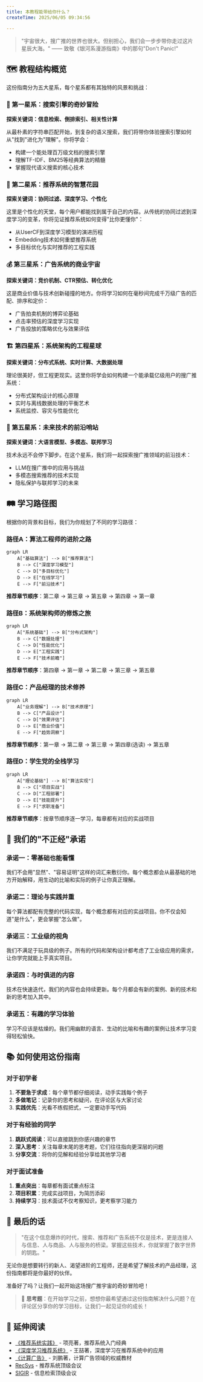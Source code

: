 ```yaml
---
title: 本教程能带给你什么？
createTime: 2025/06/05 09:34:56

---
```


> "宇宙很大，搜广推的世界也很大。但别担心，我们会一步步带你走过这片星辰大海。" 
> —— 致敬《银河系漫游指南》中的那句"Don't Panic!"

## 🗺️ 教程结构概览

这份指南分为五大星系，每个星系都有其独特的风景和挑战：

### 🌟 第一星系：搜索引擎的奇妙冒险
**探索关键词：信息检索、倒排索引、相关性计算**

从最朴素的字符串匹配开始，到复杂的语义搜索，我们将带你体验搜索引擎如何从"找到"进化为"理解"。你将学会：
- 构建一个能处理百万级文档的搜索引擎
- 理解TF-IDF、BM25等经典算法的精髓
- 掌握现代语义搜索的核心技术

### 🎯 第二星系：推荐系统的智慧花园
**探索关键词：协同过滤、深度学习、个性化**

这里是个性化的天堂，每个用户都能找到属于自己的内容。从传统的协同过滤到深度学习的变革，你将见证推荐系统如何变得"比你更懂你"：
- 从UserCF到深度学习模型的演进历程
- Embedding技术如何重塑推荐系统
- 多目标优化与实时推荐的工程实践

### 💰 第三星系：广告系统的商业宇宙
**探索关键词：竞价机制、CTR预估、转化优化**

这是商业价值与技术创新碰撞的地方。你将学习如何在毫秒间完成千万级广告的匹配、排序和定价：
- 广告拍卖机制的博弈论基础
- 点击率预估的深度学习实现
- 广告投放的策略优化与效果评估

### 🏗️ 第四星系：系统架构的工程星球
**探索关键词：分布式系统、实时计算、大数据处理**

理论很美好，但工程更现实。这里你将学会如何构建一个能承载亿级用户的搜广推系统：
- 分布式架构设计的核心原理
- 实时与离线数据处理的平衡艺术
- 系统监控、容灾与性能优化

### 🚀 第五星系：未来技术的前沿哨站
**探索关键词：大语言模型、多模态、联邦学习**

技术永远不会停下脚步。在这个星系，我们将一起探索搜广推领域的前沿技术：
- LLM在搜广推中的应用与挑战
- 多模态搜索推荐的技术实现
- 隐私保护与联邦学习的未来

## 🛤️ 学习路径图

根据你的背景和目标，我们为你规划了不同的学习路径：

### 路径A：算法工程师的进阶之路
```mermaid
graph LR
    A["基础算法"] --> B["推荐算法"]
    B --> C["深度学习模型"]
    C --> D["多目标优化"]
    D --> E["在线学习"]
    E --> F["前沿技术"]
```

**推荐章节顺序**：第二章 → 第三章 → 第五章 → 第四章 → 第一章

### 路径B：系统架构师的修炼之旅
```mermaid
graph LR
    A["系统基础"] --> B["分布式架构"]
    B --> C["数据处理"]
    C --> D["性能优化"]
    D --> E["工程实践"]
    E --> F["技术前瞻"]
```

**推荐章节顺序**：第四章 → 第一章 → 第二章 → 第三章 → 第五章

### 路径C：产品经理的技术修养
```mermaid
graph LR
    A["业务理解"] --> B["技术原理"]
    B --> C["产品设计"]
    C --> D["效果评估"]
    D --> E["商业价值"]
    E --> F["趋势洞察"]
```

**推荐章节顺序**：第一章 → 第二章 → 第三章 → 第四章(选读) → 第五章

### 路径D：学生党的全栈学习
```mermaid
graph LR
    A["理论基础"] --> B["算法实现"]
    B --> C["项目实战"]
    C --> D["工程部署"]
    D --> E["技能提升"]
    E --> F["求职准备"]
```

**推荐章节顺序**：按章节顺序逐一学习，每章都有对应的实战项目

## 🎯 我们的"不正经"承诺

### 承诺一：零基础也能看懂 
我们不会用"显然"、"容易证明"这样的词汇来敷衍你。每个概念都会从最基础的地方开始解释，用生动的比喻和实际的例子让你真正理解。

### 承诺二：理论与实践并重
每个算法都配有完整的代码实现，每个概念都有对应的实战项目。你不仅会知道"是什么"，更会掌握"怎么做"。

### 承诺三：工业级的视角
我们不满足于玩具级的例子。所有的代码和架构设计都考虑了工业级应用的需求，让你学完就能上手真实项目。

### 承诺四：与时俱进的内容
技术在快速迭代，我们的内容也会持续更新。每个月都会有新的案例、新的技术和新的思考加入其中。

### 承诺五：有趣的学习体验
学习不应该是枯燥的。我们用幽默的语言、生动的比喻和有趣的案例让技术学习变得轻松愉快。

## 📚 如何使用这份指南

### 对于初学者
1. **不要急于求成**：每个章节都仔细阅读，动手实践每个例子
2. **多做笔记**：记录你的思考和疑问，在评论区与大家讨论
3. **实践优先**：光看不练假把式，一定要动手写代码

### 对于有经验的同学
1. **跳跃式阅读**：可以直接跳到你感兴趣的章节
2. **深入思考**：关注每章末尾的思考题，它们往往指向更深层的问题
3. **分享交流**：将你的见解和经验分享给其他学习者

### 对于面试准备
1. **重点突出**：每章都有面试重点标注
2. **项目积累**：完成实战项目，为简历添彩
3. **持续学习**：技术面试不仅考察知识，更考察学习能力

## 🌟 最后的话

> "在这个信息爆炸的时代，搜索、推荐和广告系统不仅是技术，更是连接人与信息、人与商品、人与服务的桥梁。掌握这些技术，你就掌握了数字世界的钥匙。"

无论你是想要转行的新人、渴望进阶的工程师，还是希望了解技术的产品经理，这份指南都将是你最好的伙伴。

准备好了吗？让我们一起开始这场搜广推宇宙的奇妙冒险吧！

> 🧠 **思考题**：在开始学习之前，想想你最希望通过这份指南解决什么问题？在评论区分享你的学习目标，让我们一起见证你的成长！

## 📖 延伸阅读

- [《推荐系统实践》](https://book.douban.com/subject/10769749/) - 项亮著，推荐系统入门经典
- [《深度学习推荐系统》](https://book.douban.com/subject/35013197/) - 王喆著，深度学习在推荐系统中的应用
- [《计算广告》](https://book.douban.com/subject/26596778/) - 刘鹏著，计算广告领域的权威教材
- [RecSys](https://recsys.acm.org/) - 推荐系统顶级会议
- [SIGIR](https://sigir.org/) - 信息检索顶级会议







